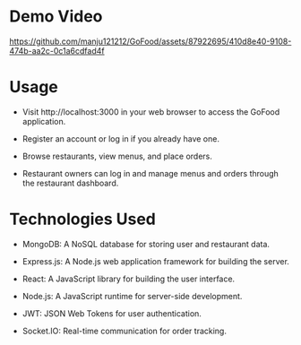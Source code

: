 # Demo Video

https://github.com/manju121212/GoFood/assets/87922695/410d8e40-9108-474b-aa2c-0c1a6cdfad4f

# Usage
  * Visit http://localhost:3000 in your web browser to access the GoFood application.
  
  * Register an account or log in if you already have one.
  
  * Browse restaurants, view menus, and place orders.
  
  * Restaurant owners can log in and manage menus and orders through the restaurant dashboard.

# Technologies Used

  * MongoDB: A NoSQL database for storing user and restaurant data.
    
  * Express.js: A Node.js web application framework for building the server.
    
  * React: A JavaScript library for building the user interface.
    
  * Node.js: A JavaScript runtime for server-side development.
    
  * JWT: JSON Web Tokens for user authentication.
    
  * Socket.IO: Real-time communication for order tracking. 
